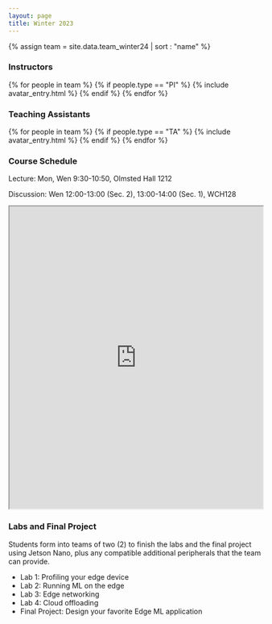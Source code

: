 ```yaml
---
layout: page
title: Winter 2023
---
```


{% assign team = site.data.team_winter24 | sort : "name" %}

### Instructors

<div class="clearfix">
{% for people in team %} 
    {% if people.type == "PI" %} 
        {% include avatar_entry.html %} 
    {% endif %} 
{% endfor %}
</div>

### Teaching Assistants
<div class="clearfix">
{% for people in team %} 
    {% if people.type == "TA" %} 
        {% include avatar_entry.html %} 
    {% endif %} 
{% endfor %}
</div>

### Course Schedule

Lecture: Mon, Wen 9:30-10:50, Olmsted Hall 1212

Discussion: Wen 12:00-13:00 (Sec. 2), 13:00-14:00 (Sec. 1), WCH128

<iframe style="width:100%; height:600px; overflow:hidden" src="https://docs.google.com/spreadsheets/d/e/2PACX-1vSndp1VlhR48elmZEjsBQVyZ0-egKxLLYYWanEz1kNsOMQfT3Tdr1IImkOmiMAgGqTsvEtVBj0ewGnG/pubhtml?widget=false&amp;chrome=false&amp;gid=0&amp;range=A1:G21&amp;headers=false"></iframe>

### Labs and Final Project
Students form into teams of two (2) to finish the labs and the final project using Jetson Nano, plus any compatible additional peripherals that the team can provide.

- Lab 1: Profiling your edge device
- Lab 2: Running ML on the edge
- Lab 3: Edge networking
- Lab 4: Cloud offloading
- Final Project: Design your favorite Edge ML application